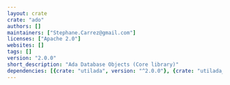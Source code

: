```yaml
---
layout: crate
crate: "ado"
authors: []
maintainers: ["Stephane.Carrez@gmail.com"]
licenses: ["Apache 2.0"]
websites: []
tags: []
version: "2.0.0"
short_description: "Ada Database Objects (Core library)"
dependencies: [{crate: "utilada", version: "^2.0.0"}, {crate: "utilada_xml", version: "^2.0.0"}]
---
```




